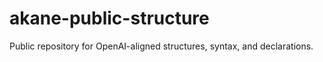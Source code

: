 # akane-public-structure
Public repository for OpenAI-aligned structures, syntax, and declarations.
